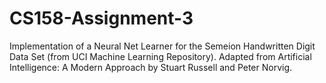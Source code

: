 CS158-Assignment-3
==================

Implementation of a Neural Net Learner for the Semeion Handwritten Digit Data Set (from UCI Machine Learning Repository). Adapted from Artificial Intelligence: A Modern Approach by Stuart Russell and Peter Norvig.


